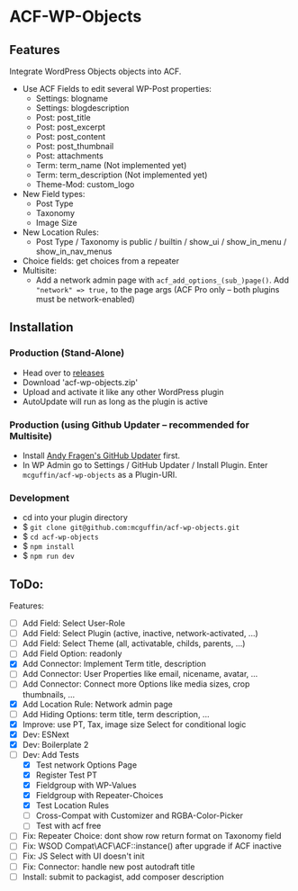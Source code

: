 ACF-WP-Objects
===============

Features
--------
Integrate WordPress Objects objects into ACF.
 - Use ACF Fields to edit several WP-Post properties:
   - Settings: blogname
   - Settings: blogdescription
   - Post: post_title
   - Post: post_excerpt
   - Post: post_content
   - Post: post_thumbnail
   - Post: attachments
   - Term: term_name (Not implemented yet)
   - Term: term_description (Not implemented yet)
   - Theme-Mod: custom_logo
 - New Field types:
    - Post Type
    - Taxonomy
    - Image Size
 - New Location Rules:
    - Post Type / Taxonomy is public / builtin / show_ui / show_in_menu / show_in_nav_menus
 - Choice fields: get choices from a repeater
 - Multisite: 
   - Add a network admin page with `acf_add_options_(sub_)page()`. Add `"network" => true,` to the page args (ACF Pro only – both plugins must be network-enabled)


Installation
------------

### Production (Stand-Alone)
 - Head over to [releases](../../releases)
 - Download 'acf-wp-objects.zip'
 - Upload and activate it like any other WordPress plugin
 - AutoUpdate will run as long as the plugin is active

### Production (using Github Updater – recommended for Multisite)
 - Install [Andy Fragen's GitHub Updater](https://github.com/afragen/github-updater) first.
 - In WP Admin go to Settings / GitHub Updater / Install Plugin. Enter `mcguffin/acf-wp-objects` as a Plugin-URI.

### Development
 - cd into your plugin directory
 - $ `git clone git@github.com:mcguffin/acf-wp-objects.git`
 - $ `cd acf-wp-objects`
 - $ `npm install`
 - $ `npm run dev`




ToDo:
-----
Features:
 - [ ] Add Field: Select User-Role
 - [ ] Add Field: Select Plugin (active, inactive, network-activated, ...)
 - [ ] Add Field: Select Theme (all, activatable, childs, parents, ...)
 - [ ] Add Field Option: readonly
 - [x] Add Connector: Implement Term title, description
 - [ ] Add Connector: User Properties like email, nicename, avatar, ...
 - [ ] Add Connector: Connect more Options like media sizes, crop thumbnails, ...
 - [x] Add Location Rule: Network admin page
 - [ ] Add Hiding Options: term title, term description, ...
 - [x] Improve: use PT, Tax, image size Select for conditional logic
 - [x] Dev: ESNext
 - [x] Dev: Boilerplate 2
 - [ ] Dev: Add Tests
   - [x] Test network Options Page
   - [x] Register Test PT
   - [x] Fieldgroup with WP-Values
   - [x] Fieldgroup with Repeater-Choices
   - [x] Test Location Rules
   - [ ] Cross-Compat with Customizer and RGBA-Color-Picker
   - [ ] Test with acf free
 - [ ] Fix: Repeater Choice: dont show row return format on Taxonomy field
 - [ ] Fix: WSOD Compat\ACF\ACF::instance() after upgrade if ACF inactive
 - [ ] Fix: JS Select with UI doesn't init
 - [ ] Fix: Connector: handle new post autodraft title
 - [ ] Install: submit to packagist, add composer description
